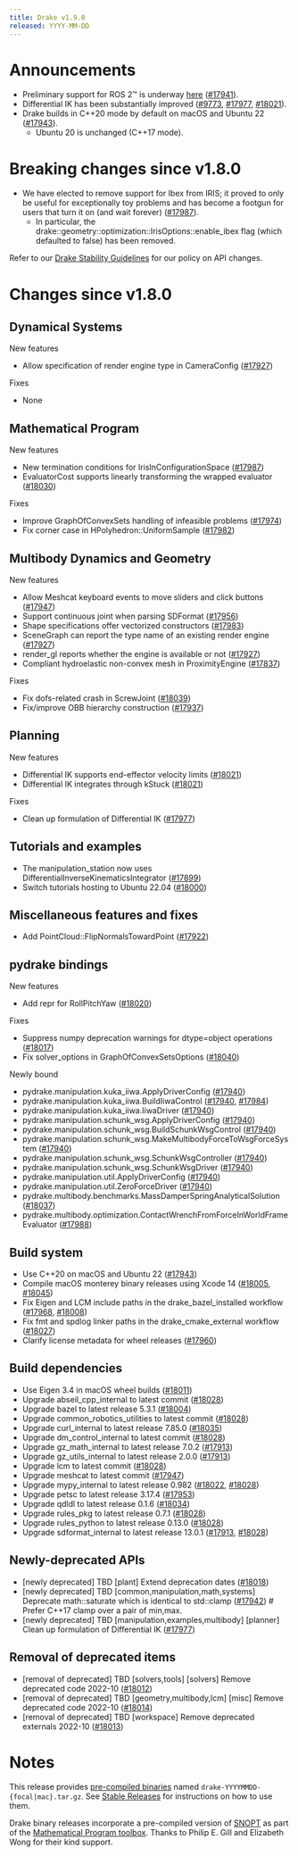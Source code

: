 ```yaml
---
title: Drake v1.9.0
released: YYYY-MM-DD
---
```


# Announcements

* Preliminary support for ROS 2™ is underway
  [here](https://github.com/RobotLocomotion/drake-ros) ([#17941][_#17941]).
* Differential IK has been substantially improved
  ([#9773][_#9773], [#17977][_#17977], [#18021][_#18021]).
* Drake builds in C++20 mode by default on macOS and Ubuntu 22 ([#17943][_#17943]).
  * Ubuntu 20 is unchanged (C++17 mode).

# Breaking changes since v1.8.0

* We have elected to remove support for Ibex from IRIS; it proved to only be
  useful for exceptionally toy problems and has become a footgun for users that
  turn it on (and wait forever) ([#17987][_#17987]).
  * In particular, the drake::geometry::optimization::IrisOptions::enable_ibex
    flag (which defaulted to false) has been removed.

Refer to our [Drake Stability Guidelines](/stable.html) for our policy
on API changes.

# Changes since v1.8.0

## Dynamical Systems

<!-- <relnotes for systems go here> -->

New features

* Allow specification of render engine type in CameraConfig ([#17927][_#17927])

Fixes

* None

## Mathematical Program

<!-- <relnotes for solvers go here> -->

New features

* New termination conditions for IrisInConfigurationSpace ([#17987][_#17987])
* EvaluatorCost supports linearly transforming the wrapped evaluator ([#18030][_#18030])

Fixes

* Improve GraphOfConvexSets handling of infeasible problems ([#17974][_#17974])
* Fix corner case in HPolyhedron::UniformSample ([#17982][_#17982])

## Multibody Dynamics and Geometry

<!-- <relnotes for geometry,multibody go here> -->

New features

* Allow Meshcat keyboard events to move sliders and click buttons ([#17947][_#17947])
* Support continuous joint when parsing SDFormat ([#17956][_#17956])
* Shape specifications offer vectorized constructors ([#17983][_#17983])
* SceneGraph can report the type name of an existing render engine ([#17927][_#17927])
* render_gl reports whether the engine is available or not ([#17927][_#17927])
* Compliant hydroelastic non-convex mesh in ProximityEngine ([#17837][_#17837])

Fixes

* Fix dofs-related crash in ScrewJoint ([#18039][_#18039])
* Fix/improve OBB hierarchy construction ([#17937][_#17937])

## Planning

<!-- <relnotes for planning go here> -->

New features

* Differential IK supports end-effector velocity limits ([#18021][_#18021])
* Differential IK integrates through kStuck ([#18021][_#18021])

Fixes

* Clean up formulation of Differential IK ([#17977][_#17977])

## Tutorials and examples

<!-- <relnotes for examples,tutorials go here> -->

* The manipulation_station now uses DifferentialInverseKinematicsIntegrator ([#17899][_#17899])
* Switch tutorials hosting to Ubuntu 22.04 ([#18000][_#18000])

## Miscellaneous features and fixes

<!-- <relnotes for common,math,lcm,lcmtypes,manipulation,perception,visualization go here> -->

* Add PointCloud::FlipNormalsTowardPoint ([#17922][_#17922])

## pydrake bindings

<!-- <relnotes for bindings go here> -->

New features

* Add repr for RollPitchYaw ([#18020][_#18020])

Fixes

* Suppress numpy deprecation warnings for dtype=object operations ([#18017][_#18017])
* Fix solver_options in GraphOfConvexSetsOptions ([#18040][_#18040])

Newly bound

* pydrake.manipulation.kuka_iiwa.ApplyDriverConfig ([#17940][_#17940])
* pydrake.manipulation.kuka_iiwa.BuildIiwaControl ([#17940][_#17940], [#17984][_#17984])
* pydrake.manipulation.kuka_iiwa.IiwaDriver ([#17940][_#17940])
* pydrake.manipulation.schunk_wsg.ApplyDriverConfig ([#17940][_#17940])
* pydrake.manipulation.schunk_wsg.BuildSchunkWsgControl ([#17940][_#17940])
* pydrake.manipulation.schunk_wsg.MakeMultibodyForceToWsgForceSystem ([#17940][_#17940])
* pydrake.manipulation.schunk_wsg.SchunkWsgController ([#17940][_#17940])
* pydrake.manipulation.schunk_wsg.SchunkWsgDriver ([#17940][_#17940])
* pydrake.manipulation.util.ApplyDriverConfig ([#17940][_#17940])
* pydrake.manipulation.util.ZeroForceDriver ([#17940][_#17940])
* pydrake.multibody.benchmarks.MassDamperSpringAnalyticalSolution ([#18037][_#18037])
* pydrake.multibody.optimization.ContactWrenchFromForceInWorldFrameEvaluator ([#17988][_#17988])

## Build system

<!-- <relnotes for cmake,doc,setup,third_party,tools go here> -->

* Use C++20 on macOS and Ubuntu 22 ([#17943][_#17943])
* Compile macOS monterey binary releases using Xcode 14 ([#18005][_#18005], [#18045][_#18045])
* Fix Eigen and LCM include paths in the drake_bazel_installed workflow ([#17968][_#17968], [#18008][_#18008])
* Fix fmt and spdlog linker paths in the drake_cmake_external workflow ([#18027][_#18027])
* Clarify license metadata for wheel releases ([#17960][_#17960])

## Build dependencies

<!-- <relnotes for workspace go here> -->

* Use Eigen 3.4 in macOS wheel builds ([#18011][_#18011])
* Upgrade abseil_cpp_internal to latest commit ([#18028][_#18028])
* Upgrade bazel to latest release 5.3.1 ([#18004][_#18004])
* Upgrade common_robotics_utilities to latest commit ([#18028][_#18028])
* Upgrade curl_internal to latest release 7.85.0 ([#18035][_#18035])
* Upgrade dm_control_internal to latest commit ([#18028][_#18028])
* Upgrade gz_math_internal to latest release 7.0.2 ([#17913][_#17913])
* Upgrade gz_utils_internal to latest release 2.0.0 ([#17913][_#17913])
* Upgrade lcm to latest commit ([#18028][_#18028])
* Upgrade meshcat to latest commit ([#17947][_#17947])
* Upgrade mypy_internal to latest release 0.982 ([#18022][_#18022], [#18028][_#18028])
* Upgrade petsc to latest release 3.17.4 ([#17953][_#17953])
* Upgrade qdldl to latest release 0.1.6 ([#18034][_#18034])
* Upgrade rules_pkg to latest release 0.7.1 ([#18028][_#18028])
* Upgrade rules_python to latest release 0.13.0 ([#18028][_#18028])
* Upgrade sdformat_internal to latest release 13.0.1 ([#17913][_#17913], [#18028][_#18028])

## Newly-deprecated APIs

* [newly deprecated] TBD [plant] Extend deprecation dates ([#18018][_#18018])
* [newly deprecated] TBD [common,manipulation,math,systems] Deprecate math::saturate which is identical to std::clamp ([#17942][_#17942])  # Prefer C++17 clamp over a pair of min,max.
* [newly deprecated] TBD [manipulation,examples,multibody] [planner] Clean up formulation of Differential IK ([#17977][_#17977])

## Removal of deprecated items

* [removal of deprecated] TBD [solvers,tools] [solvers] Remove deprecated code 2022-10 ([#18012][_#18012])
* [removal of deprecated] TBD [geometry,multibody,lcm] [misc] Remove deprecated code 2022-10 ([#18014][_#18014])
* [removal of deprecated] TBD [workspace] Remove deprecated externals 2022-10 ([#18013][_#18013])

# Notes


This release provides [pre-compiled binaries](https://github.com/RobotLocomotion/drake/releases/tag/v1.9.0) named
``drake-YYYYMMDD-{focal|mac}.tar.gz``. See [Stable Releases](/from_binary.html#stable-releases) for instructions on how to use them.

Drake binary releases incorporate a pre-compiled version of [SNOPT](https://ccom.ucsd.edu/~optimizers/solvers/snopt/) as part of the
[Mathematical Program toolbox](https://drake.mit.edu/doxygen_cxx/group__solvers.html). Thanks to
Philip E. Gill and Elizabeth Wong for their kind support.

<!-- <begin issue links> -->
[_#9773]: https://github.com/RobotLocomotion/drake/pull/9773
[_#17837]: https://github.com/RobotLocomotion/drake/pull/17837
[_#17899]: https://github.com/RobotLocomotion/drake/pull/17899
[_#17913]: https://github.com/RobotLocomotion/drake/pull/17913
[_#17922]: https://github.com/RobotLocomotion/drake/pull/17922
[_#17927]: https://github.com/RobotLocomotion/drake/pull/17927
[_#17937]: https://github.com/RobotLocomotion/drake/pull/17937
[_#17940]: https://github.com/RobotLocomotion/drake/pull/17940
[_#17941]: https://github.com/RobotLocomotion/drake/pull/17941
[_#17942]: https://github.com/RobotLocomotion/drake/pull/17942
[_#17943]: https://github.com/RobotLocomotion/drake/pull/17943
[_#17947]: https://github.com/RobotLocomotion/drake/pull/17947
[_#17953]: https://github.com/RobotLocomotion/drake/pull/17953
[_#17956]: https://github.com/RobotLocomotion/drake/pull/17956
[_#17960]: https://github.com/RobotLocomotion/drake/pull/17960
[_#17968]: https://github.com/RobotLocomotion/drake/pull/17968
[_#17974]: https://github.com/RobotLocomotion/drake/pull/17974
[_#17977]: https://github.com/RobotLocomotion/drake/pull/17977
[_#17982]: https://github.com/RobotLocomotion/drake/pull/17982
[_#17983]: https://github.com/RobotLocomotion/drake/pull/17983
[_#17984]: https://github.com/RobotLocomotion/drake/pull/17984
[_#17987]: https://github.com/RobotLocomotion/drake/pull/17987
[_#17988]: https://github.com/RobotLocomotion/drake/pull/17988
[_#18000]: https://github.com/RobotLocomotion/drake/pull/18000
[_#18004]: https://github.com/RobotLocomotion/drake/pull/18004
[_#18005]: https://github.com/RobotLocomotion/drake/pull/18005
[_#18008]: https://github.com/RobotLocomotion/drake/pull/18008
[_#18011]: https://github.com/RobotLocomotion/drake/pull/18011
[_#18012]: https://github.com/RobotLocomotion/drake/pull/18012
[_#18013]: https://github.com/RobotLocomotion/drake/pull/18013
[_#18014]: https://github.com/RobotLocomotion/drake/pull/18014
[_#18017]: https://github.com/RobotLocomotion/drake/pull/18017
[_#18018]: https://github.com/RobotLocomotion/drake/pull/18018
[_#18020]: https://github.com/RobotLocomotion/drake/pull/18020
[_#18021]: https://github.com/RobotLocomotion/drake/pull/18021
[_#18022]: https://github.com/RobotLocomotion/drake/pull/18022
[_#18027]: https://github.com/RobotLocomotion/drake/pull/18027
[_#18028]: https://github.com/RobotLocomotion/drake/pull/18028
[_#18030]: https://github.com/RobotLocomotion/drake/pull/18030
[_#18034]: https://github.com/RobotLocomotion/drake/pull/18034
[_#18035]: https://github.com/RobotLocomotion/drake/pull/18035
[_#18037]: https://github.com/RobotLocomotion/drake/pull/18037
[_#18039]: https://github.com/RobotLocomotion/drake/pull/18039
[_#18040]: https://github.com/RobotLocomotion/drake/pull/18040
[_#18045]: https://github.com/RobotLocomotion/drake/pull/18045
<!-- <end issue links> -->

<!--
  Current oldest_commit ec6cf7cd27253d4d5066f2efc3cde35ced11a2d6 (exclusive).
  Current newest_commit 7c24f01feccaf7f5b0a2c1042a5a60f6102109f4 (inclusive).
-->
